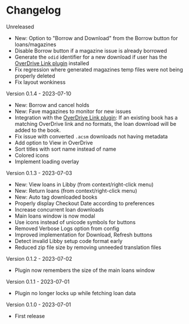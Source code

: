 # Changelog

Unreleased
- New: Option to "Borrow and Download" from the Borrow button for loans/magazines
- Disable Borrow button if a magazine issue is already borrowed
- Generate the `odid` identifier for a new download if user has the  [OverDrive Link plugin](https://www.mobileread.com/forums/showthread.php?t=187919) installed
- Fix regression where generated magazines temp files were not being properly deleted
- Fix layout wonkiness

Version 0.1.4 - 2023-07-10
- New: Borrow and cancel holds
- New: Fave magazines to monitor for new issues
- Integration with the [OverDrive Link plugin](https://www.mobileread.com/forums/showthread.php?t=187919): If an existing book has a matching OverDrive link and no formats, the loan download will be added to the book.
- Fix issue with converted `.acsm` downloads not having metadata
- Add option to View in OverDrive
- Sort titles with sort name instead of name
- Colored icons
- Implement loading overlay

Version 0.1.3 - 2023-07-03
- New: View loans in Libby (from context/right-click menu)
- New: Return loans (from context/right-click menu)
- New: Auto tag downloaded books
- Properly display Checkout Date according to preferences
- Increase concurrent loan downloads
- Main loans window is now modal
- Use icons instead of unicode symbols for buttons
- Removed Verbose Logs option from config
- Improved implementation for Download, Refresh buttons
- Detect invalid Libby setup code format early
- Reduced zip file size by removing unneeded translation files

Version 0.1.2 - 2023-07-02
- Plugin now remembers the size of the main loans window

Version 0.1.1 - 2023-07-01
- Plugin no longer locks up while fetching loan data

Version 0.1.0 - 2023-07-01
- First release
